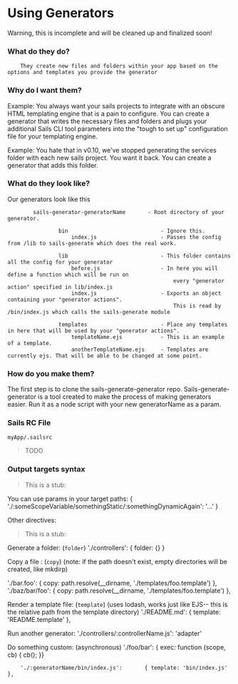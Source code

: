 # Using Generators
 Warning, this is incomplete and will be cleaned up and finalized soon!
 
### What do they do?
		They create new files and folders within your app based on the options and templates you provide the generator

### Why do I want them?

Example: You always want your sails projects to integrate with an obscure HTML templating engine that is a pain to configure.  You can create a generator that writes the necessary files and folders and plugs your additional Sails CLI tool parameters into the "tough to set up" configuration file for your templating engine.

Example: You hate that in v0.10, we've stopped generating the services folder with each new sails project. You want it back.  You can create a generator that adds this folder.


### What do they look like?

Our generators look like this

```
        sails-generator-generatorName		- Root directory of your generator.

				bin								- Ignore this.   
					index.js					- Passes the config from /lib to sails-generate which does the real work.

				lib								- This folder contains all the config for your generator
					before.js					- In here you will define a function which will be run on 
													every "generator action" specified in lib/index.js
					index.js					- Exports an object containing your "generator actions".  
													This is read by /bin/index.js which calls the sails-generate module

				templates						- Place any templates in here that will be used by your "generator actions".
					templateName.ejs			- This is an example of a template.
					anotherTemplateName.ejs		- Templates are currently ejs. That will be able to be changed at some point.
```

### How do you make them?

The first step is to clone the sails-generate-generator repo.  Sails-generate-generator is a tool created to make the process of making generators easier.  Run it as a node script with your new generatorName as a param.

### Sails RC File

`myApp/.sailsrc`

> TODO


### Output targets syntax

> This is a stub:

You can use params in your target paths:
{
'./:someScopeVariable/somethingStatic/:somethingDynamicAgain': '...'
}


Other directives:

> This is a stub:

Generate a folder: (`folder`)
'./controllers': { folder: {} }



Copy a file : (`copy`)
(note: if the path doesn't exist, empty directories will be created, like mkdirp)

'./bar.foo': { copy: path.resolve(__dirname, './templates/foo.template') },
'./baz/bar/foo': { copy: path.resolve(__dirname, './templates/foo.template') },



Render a template file: (`template`)
(uses lodash, works just like EJS-- this is the relative path from the template directory)
'./README.md': { template: 'README.template' },



Run another generator:
'./controllers/:controllerName.js': 'adapter'


Do something custom: (asynchronous)
'./foo/bar': { exec: function (scope, cb) {
cb();
}}


		'./:generatorName/bin/index.js':       { template: 'bin/index.js' },


